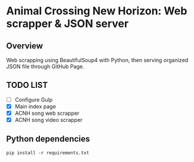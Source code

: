 # Animal Crossing New Horizon: Web scrapper & JSON server

## Overview

Web scrapping using BeautifulSoup4 with Python, then serving organized JSON file through GitHub Page.

## TODO LIST

- [ ] Configure Gulp
- [x] Main index page
- [x] ACNH song web scrapper
- [x] ACNH song video scrapper

## Python dependencies

```
pip install -r requirements.txt
```
